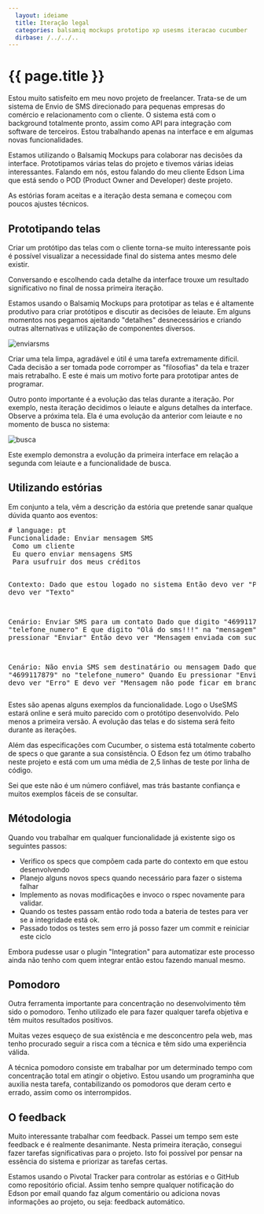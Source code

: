 ```yaml
---
  layout: ideiame
  title: Iteração legal
  categories: balsamiq mockups prototipo xp usesms iteracao cucumber
  dirbase: /../../..
---
```


# {{ page.title }}

Estou muito satisfeito em meu novo projeto de freelancer.  Trata-se de um sistema de Envio de SMS direcionado para pequenas empresas do comércio e relacionamento com o cliente. O sistema está com o background totalmente pronto, assim como API para integração com software de terceiros. Estou trabalhando apenas na interface e em algumas novas funcionalidades.

Estamos utilizando o Balsamiq Mockups para colaborar nas decisões da interface. Prototipamos várias telas do projeto e tivemos várias ideias interessantes. 
Falando em nós, estou falando do meu cliente Edson Lima que está sendo o POD (Product Owner and Developer) deste projeto.

As estórias foram aceitas e a iteração desta semana e começou com poucos ajustes técnicos. 

## Prototipando telas

Criar um protótipo das telas com o cliente torna-se muito interessante pois é possível visualizar a necessidade final do sistema antes mesmo dele existir. 

Conversando e escolhendo cada detalhe da interface trouxe um resultado significativo no final de nossa primeira iteração.

Estamos usando o Balsamiq Mockups para prototipar as telas e é altamente produtivo para criar protótipos e discutir as decisões de leiaute. Em alguns momentos nos pegamos ajeitando "detalhes" desnecessários e criando outras alternativas e utilização de componentes diversos.

![enviarsms]

Criar uma tela limpa, agradável e útil é uma tarefa extremamente difícil. Cada decisão a ser tomada pode corromper as "filosofias" da tela e trazer mais retrabalho. E este é mais um motivo forte para prototipar antes de programar.

Outro ponto importante é a evolução das telas durante a iteração. Por exemplo, nesta iteração decidimos o leiaute e alguns detalhes da interface. Observe a próxima tela. Ela é uma evolução da anterior com leiaute e no momento de busca no sistema:

![busca]

Este exemplo demonstra a evolução da primeira interface em relação a segunda com leiaute e a funcionalidade de busca.

## Utilizando estórias

Em conjunto a tela, vêm a descrição da estória que pretende sanar qualque dúvida quanto aos eventos:

<div><pre class="prettyprint">
# language: pt
Funcionalidade: Enviar mensagem SMS
 Como um cliente 
 Eu quero enviar mensagens SMS
 Para usufruir dos meus créditos

 Contexto:
  Dado que estou logado no sistema
  Então devo ver "Para"
  E devo ver "Texto"

 Cenário: Enviar SMS para um contato
  Dado que digito "4699117879" no "telefone_numero"
  E que digito "Olá do sms!!!" na "mensagem"
  Quando Eu pressionar "Enviar"
  Então devo ver "Mensagem enviada com sucesso"

 Cenário: Não envia SMS sem destinatário ou mensagem
  Dado que digito "4699117879" no "telefone_numero"
  Quando Eu pressionar "Enviar"
  Então devo ver "Erro"
  E devo ver "Mensagem não pode ficar em branco"
</pre></div>

Estes são apenas alguns exemplos da funcionalidade. Logo o UseSMS estará online e será muito parecido com o protótipo desenvolvido. Pelo menos a primeira versão. A evolução das telas e do sistema será feito durante as iterações.

Além das especificações com Cucumber, o sistema está totalmente coberto de specs o que garante a sua consistência. O Edson fez um ótimo trabalho neste projeto e está com um uma média de 2,5 linhas de teste por linha de código. 

Sei que este não é um número confiável, mas trás bastante confiança e muitos exemplos fáceis de se consultar. 

## Métodologia 

Quando vou trabalhar em qualquer funcionalidade já existente sigo os seguintes passos:

* Verifico os specs que compõem cada parte do contexto em que estou desenvolvendo
* Planejo alguns novos specs quando necessário para fazer o sistema falhar
* Implemento as novas modificações e invoco o rspec novamente para validar. 
* Quando os testes passam então rodo toda a bateria de testes para ver se a integridade está ok.
* Passado todos os testes sem erro já posso fazer um commit e reiniciar este ciclo

Embora pudesse usar o plugin "Integration" para automatizar este processo ainda não tenho com quem integrar então estou fazendo manual mesmo.

## Pomodoro 

Outra ferramenta importante para concentração no desenvolvimento têm sido o pomodoro. Tenho utilizado ele para fazer qualquer tarefa objetiva e têm muitos resultados positivos. 

Muitas vezes esqueço de sua existência e me desconcentro pela web, mas tenho procurado seguir a risca com a técnica e têm sido uma experiência válida.

A técnica pomodoro consiste em trabalhar por um determinado tempo com concentração total em atingir o objetivo. Estou usando um programinha que auxilia nesta tarefa, contabilizando os pomodoros que deram certo e errado, assim como os interrompidos.


## O feedback

Muito interessante trabalhar com feedback. Passei um tempo sem este feedback e é realmente desanimante. Nesta primeira iteração, consegui fazer tarefas significativas para o projeto. Isto foi possível por pensar na essência do sistema e priorizar as tarefas certas.

Estamos usando o Pivotal Tracker para controlar as estórias e o GitHub como repositório oficial. Assim tenho sempre qualquer notificação do Edson por email quando faz algum comentário ou adiciona novas informações ao projeto, ou seja: feedback automático.


[enviarsms]: {{page.dirbase}}/images/enviar_sms.png
[busca]: {{page.dirbase}}/images/busca.png
